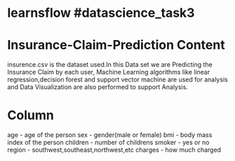 # learnsflow #datascience_task3

# Insurance-Claim-Prediction Content

insurence.csv is the dataset used.In this Data set we are Predicting the Insurance Claim by each user, Machine Learning algorithms like linear regression,decision forest and support vector machine are used for analysis and Data Visualization are also performed to support Analysis. 

# Column

age - age of the person 
sex - gender(male or female)
bmi - body mass index of the person
children - number of childrens
smoker - yes or no
region - southwest,southeast,northwest,etc
charges - how much charged
